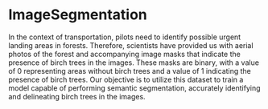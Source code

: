 # ImageSegmentation

In the context of transportation, pilots need to identify possible urgent landing areas in forests.
Therefore, scientists have provided us with aerial photos of the forest and accompanying image
masks that indicate the presence of birch trees in the images. These masks are binary, with a value of
0 representing areas without birch trees and a value of 1 indicating the presence of birch trees. Our
objective is to utilize this dataset to train a model capable of performing semantic segmentation,
accurately identifying and delineating birch trees in the images.
